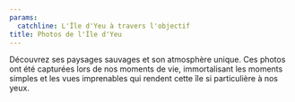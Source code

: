 ```yaml
---
params:
  catchline: L'Île d'Yeu à travers l'objectif 
title: Photos de l'Île d'Yeu
---
```


Découvrez ses paysages sauvages et son atmosphère unique. Ces photos ont été capturées lors de nos moments de vie, immortalisant les moments simples et les vues imprenables qui rendent cette île si particulière à nos yeux.